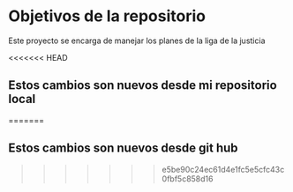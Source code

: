 # Objetivos de la repositorio

Este proyecto se encarga de manejar los planes de la liga de la justicia


<<<<<<< HEAD
## Estos cambios son nuevos  desde mi repositorio local 
=======
## Estos cambios son nuevos desde git hub 
>>>>>>> e5be90c24ec61d4e1fc5e5cfc43c0fbf5c858d16
